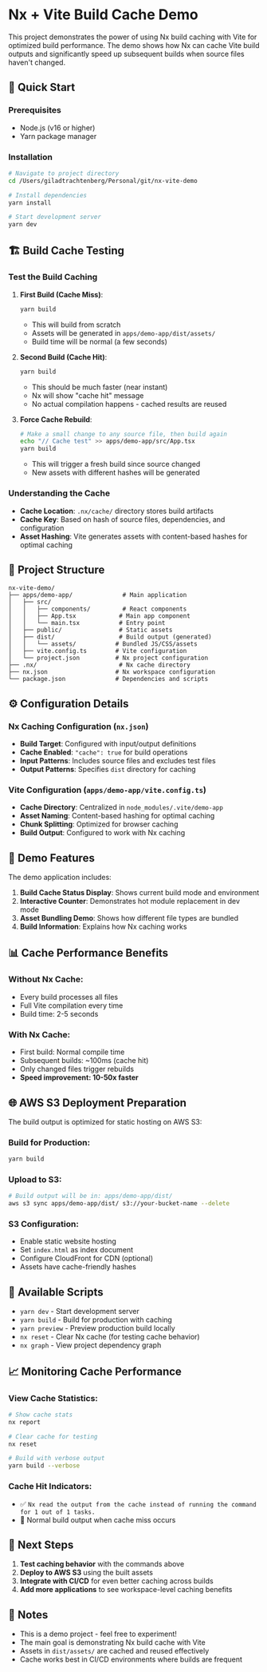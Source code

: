# Nx + Vite Build Cache Demo

This project demonstrates the power of using Nx build caching with Vite for optimized build performance. The demo shows how Nx can cache Vite build outputs and significantly speed up subsequent builds when source files haven't changed.

## 🚀 Quick Start

### Prerequisites
- Node.js (v16 or higher)
- Yarn package manager

### Installation

```bash
# Navigate to project directory
cd /Users/giladtrachtenberg/Personal/git/nx-vite-demo

# Install dependencies
yarn install

# Start development server
yarn dev
```

## 🏗️ Build Cache Testing

### Test the Build Caching

1. **First Build (Cache Miss)**:
   ```bash
   yarn build
   ```
   - This will build from scratch
   - Assets will be generated in `apps/demo-app/dist/assets/`
   - Build time will be normal (a few seconds)

2. **Second Build (Cache Hit)**:
   ```bash
   yarn build
   ```
   - This should be much faster (near instant)
   - Nx will show "cache hit" message
   - No actual compilation happens - cached results are reused

3. **Force Cache Rebuild**:
   ```bash
   # Make a small change to any source file, then build again
   echo "// Cache test" >> apps/demo-app/src/App.tsx
   yarn build
   ```
   - This will trigger a fresh build since source changed
   - New assets with different hashes will be generated

### Understanding the Cache

- **Cache Location**: `.nx/cache/` directory stores build artifacts
- **Cache Key**: Based on hash of source files, dependencies, and configuration
- **Asset Hashing**: Vite generates assets with content-based hashes for optimal caching

## 📁 Project Structure

```
nx-vite-demo/
├── apps/demo-app/              # Main application
│   ├── src/
│   │   ├── components/         # React components
│   │   ├── App.tsx            # Main app component
│   │   └── main.tsx           # Entry point
│   ├── public/                # Static assets
│   ├── dist/                  # Build output (generated)
│   │   └── assets/           # Bundled JS/CSS/assets
│   ├── vite.config.ts        # Vite configuration
│   └── project.json          # Nx project configuration
├── .nx/                       # Nx cache directory
├── nx.json                   # Nx workspace configuration
└── package.json              # Dependencies and scripts
```

## ⚙️ Configuration Details

### Nx Caching Configuration (`nx.json`)
- **Build Target**: Configured with input/output definitions
- **Cache Enabled**: `"cache": true` for build operations
- **Input Patterns**: Includes source files and excludes test files
- **Output Patterns**: Specifies `dist` directory for caching

### Vite Configuration (`apps/demo-app/vite.config.ts`)
- **Cache Directory**: Centralized in `node_modules/.vite/demo-app`
- **Asset Naming**: Content-based hashing for optimal caching
- **Chunk Splitting**: Optimized for browser caching
- **Build Output**: Configured to work with Nx caching

## 🎯 Demo Features

The demo application includes:

1. **Build Cache Status Display**: Shows current build mode and environment
2. **Interactive Counter**: Demonstrates hot module replacement in dev mode
3. **Asset Bundling Demo**: Shows how different file types are bundled
4. **Build Information**: Explains how Nx caching works

## 📊 Cache Performance Benefits

### Without Nx Cache:
- Every build processes all files
- Full Vite compilation every time
- Build time: 2-5 seconds

### With Nx Cache:
- First build: Normal compile time
- Subsequent builds: ~100ms (cache hit)
- Only changed files trigger rebuilds
- **Speed improvement: 10-50x faster**

## 🌐 AWS S3 Deployment Preparation

The build output is optimized for static hosting on AWS S3:

### Build for Production:
```bash
yarn build
```

### Upload to S3:
```bash
# Build output will be in: apps/demo-app/dist/
aws s3 sync apps/demo-app/dist/ s3://your-bucket-name --delete
```

### S3 Configuration:
- Enable static website hosting
- Set `index.html` as index document
- Configure CloudFront for CDN (optional)
- Assets have cache-friendly hashes

## 🔧 Available Scripts

- `yarn dev` - Start development server
- `yarn build` - Build for production with caching
- `yarn preview` - Preview production build locally
- `nx reset` - Clear Nx cache (for testing cache behavior)
- `nx graph` - View project dependency graph

## 📈 Monitoring Cache Performance

### View Cache Statistics:
```bash
# Show cache stats
nx report

# Clear cache for testing
nx reset

# Build with verbose output
yarn build --verbose
```

### Cache Hit Indicators:
- ✅ `Nx read the output from the cache instead of running the command for 1 out of 1 tasks.`
- 🔄 Normal build output when cache miss occurs

## 🚀 Next Steps

1. **Test caching behavior** with the commands above
2. **Deploy to AWS S3** using the built assets
3. **Integrate with CI/CD** for even better caching across builds
4. **Add more applications** to see workspace-level caching benefits

## 📝 Notes

- This is a demo project - feel free to experiment!
- The main goal is demonstrating Nx build cache with Vite
- Assets in `dist/assets/` are cached and reused effectively
- Cache works best in CI/CD environments where builds are frequent
